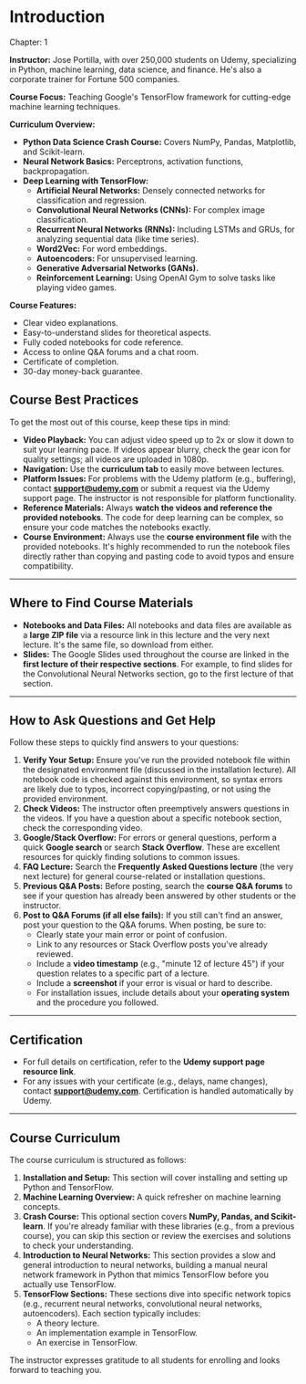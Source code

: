 # Introduction

Chapter: 1

**Instructor:** Jose Portilla, with over 250,000 students on Udemy, specializing in Python, machine learning, data science, and finance. He's also a corporate trainer for Fortune 500 companies.

**Course Focus:** Teaching Google's TensorFlow framework for cutting-edge machine learning techniques.

**Curriculum Overview:**

- **Python Data Science Crash Course:** Covers NumPy, Pandas, Matplotlib, and Scikit-learn.
- **Neural Network Basics:** Perceptrons, activation functions, backpropagation.
- **Deep Learning with TensorFlow:**
    - **Artificial Neural Networks:** Densely connected networks for classification and regression.
    - **Convolutional Neural Networks (CNNs):** For complex image classification.
    - **Recurrent Neural Networks (RNNs):** Including LSTMs and GRUs, for analyzing sequential data (like time series).
    - **Word2Vec:** For word embeddings.
    - **Autoencoders:** For unsupervised learning.
    - **Generative Adversarial Networks (GANs).**
    - **Reinforcement Learning:** Using OpenAI Gym to solve tasks like playing video games.

**Course Features:**

- Clear video explanations.
- Easy-to-understand slides for theoretical aspects.
- Fully coded notebooks for code reference.
- Access to online Q&A forums and a chat room.
- Certificate of completion.
- 30-day money-back guarantee.

## Course Best Practices

To get the most out of this course, keep these tips in mind:

- **Video Playback:** You can adjust video speed up to 2x or slow it down to suit your learning pace. If videos appear blurry, check the gear icon for quality settings; all videos are uploaded in 1080p.
- **Navigation:** Use the **curriculum tab** to easily move between lectures.
- **Platform Issues:** For problems with the Udemy platform (e.g., buffering), contact **support@udemy.com** or submit a request via the Udemy support page. The instructor is not responsible for platform functionality.
- **Reference Materials:** Always **watch the videos and reference the provided notebooks**. The code for deep learning can be complex, so ensure your code matches the notebooks exactly.
- **Course Environment:** Always use the **course environment file** with the provided notebooks. It's highly recommended to run the notebook files directly rather than copying and pasting code to avoid typos and ensure compatibility.

---

## Where to Find Course Materials

- **Notebooks and Data Files:** All notebooks and data files are available as a **large ZIP file** via a resource link in this lecture and the very next lecture. It's the same file, so download from either.
- **Slides:** The Google Slides used throughout the course are linked in the **first lecture of their respective sections**. For example, to find slides for the Convolutional Neural Networks section, go to the first lecture of that section.

---

## How to Ask Questions and Get Help

Follow these steps to quickly find answers to your questions:

1. **Verify Your Setup:** Ensure you've run the provided notebook file within the designated environment file (discussed in the installation lecture). All notebook code is checked against this environment, so syntax errors are likely due to typos, incorrect copying/pasting, or not using the provided environment.
2. **Check Videos:** The instructor often preemptively answers questions in the videos. If you have a question about a specific notebook section, check the corresponding video.
3. **Google/Stack Overflow:** For errors or general questions, perform a quick **Google search** or search **Stack Overflow**. These are excellent resources for quickly finding solutions to common issues.
4. **FAQ Lecture:** Search the **Frequently Asked Questions lecture** (the very next lecture) for general course-related or installation questions.
5. **Previous Q&A Posts:** Before posting, search the **course Q&A forums** to see if your question has already been answered by other students or the instructor.
6. **Post to Q&A Forums (if all else fails):** If you still can't find an answer, post your question to the Q&A forums. When posting, be sure to:
    - Clearly state your main error or point of confusion.
    - Link to any resources or Stack Overflow posts you've already reviewed.
    - Include a **video timestamp** (e.g., "minute 12 of lecture 45") if your question relates to a specific part of a lecture.
    - Include a **screenshot** if your error is visual or hard to describe.
    - For installation issues, include details about your **operating system** and the procedure you followed.

---

## Certification

- For full details on certification, refer to the **Udemy support page resource link**.
- For any issues with your certificate (e.g., delays, name changes), contact **support@udemy.com**. Certification is handled automatically by Udemy.

---

## Course Curriculum

The course curriculum is structured as follows:

1. **Installation and Setup:** This section will cover installing and setting up Python and TensorFlow.
2. **Machine Learning Overview:** A quick refresher on machine learning concepts.
3. **Crash Course:** This optional section covers **NumPy, Pandas, and Scikit-learn**. If you're already familiar with these libraries (e.g., from a previous course), you can skip this section or review the exercises and solutions to check your understanding.
4. **Introduction to Neural Networks:** This section provides a slow and general introduction to neural networks, building a manual neural network framework in Python that mimics TensorFlow before you actually use TensorFlow.
5. **TensorFlow Sections:** These sections dive into specific network topics (e.g., recurrent neural networks, convolutional neural networks, autoencoders). Each section typically includes:
    - A theory lecture.
    - An implementation example in TensorFlow.
    - An exercise in TensorFlow.

The instructor expresses gratitude to all students for enrolling and looks forward to teaching you.